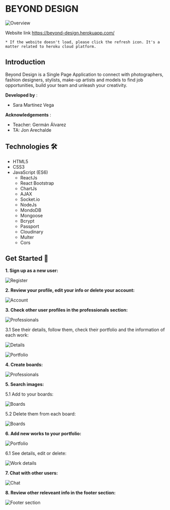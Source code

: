 # BEYOND DESIGN

<img src="https://i.postimg.cc/k4mxwTyD/BEYOND-DESIGN.png" alt="Overview">

Website link https://beyond-design.herokuapp.com/

```
* If the website doesn't load, please click the refresh icon. It's a matter related to heroku cloud platform.

```

## Introduction

Beyond Design is a Single Page Application to connect with photographers, fashion designers, stylists, make-up artists and models to find job opportunities, build your team and unleash your creativity.

**Developed by** :
- Sara Martínez Vega

**Acknowledgements** :

- Teacher: Germán Álvarez
- TA: Jon Arechalde

## Technologies 🛠️

- HTML5 
- CSS3
- JavaScript (ES6)
  - ReactJs
  - React Bootstrap
  - ChartJs
  - AJAX
  - Socket.io  
  - NodeJs
  - MondoDB
  - Mongoose
  - Bcrypt
  - Passport
  - Cloudinary
  - Multer
  - Cors  

## Get Started :rocket:

**1. Sign up as a new user:**

![Register](https://res.cloudinary.com/dmsx3xete/image/upload/v1610283724/creative-app/signup_1_ko5tkr.png)

**2. Review your profile, edit your info or delete your account:**

![Account](https://res.cloudinary.com/dmsx3xete/image/upload/v1610283605/creative-app/account_jfbaug.png)

**3. Check other user profiles in the professionals section:**

![Professionals](https://res.cloudinary.com/dmsx3xete/image/upload/v1610283606/creative-app/professionals_ktiwmu.png)

3.1 See their details, follow them, check their portfolio and the information of each work:

![Details](https://res.cloudinary.com/dmsx3xete/image/upload/v1610283606/creative-app/user_details_mkkif4.png)

![Portfolio](https://res.cloudinary.com/dmsx3xete/image/upload/v1610283606/creative-app/portfolio_of4qst.png)

**4. Create boards:**

![Professionals](https://res.cloudinary.com/dmsx3xete/image/upload/v1610283606/creative-app/boards_e6bs9y.png)

**5. Search images:**

5.1 Add to your boards:

![Boards](https://res.cloudinary.com/dmsx3xete/image/upload/v1610283605/creative-app/images_v34v7y.png)

5.2 Delete them from each board:

![Boards](https://res.cloudinary.com/dmsx3xete/image/upload/v1610283605/creative-app/board_otcxlb.png)

**6. Add new works to your portfolio:**

![Portfolio](https://res.cloudinary.com/dmsx3xete/image/upload/v1610283605/creative-app/edit_work_djxkha.png)

6.1 See details, edit or delete:

![Work details](https://res.cloudinary.com/dmsx3xete/image/upload/v1610283605/creative-app/work_details_ynhmel.png)

**7. Chat with other users:**

![Chat](https://res.cloudinary.com/dmsx3xete/image/upload/v1610283606/creative-app/chat_kbzqtx.png)

**8. Review other releveant info in the footer section:**

![Footer section](https://res.cloudinary.com/dmsx3xete/image/upload/v1610283606/creative-app/chart_f52vnc.png)
 
